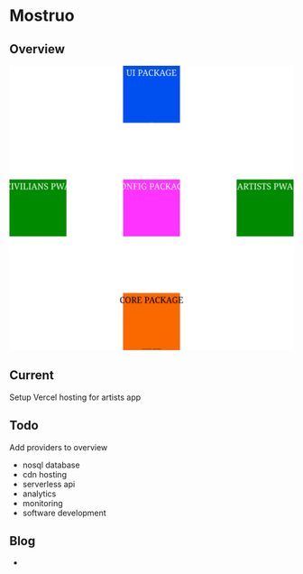 # Mostruo

## Overview

![Overview diagram](diagrams/overview.svg)

## Current
Setup Vercel hosting for artists app
## Todo

Add providers to overview
- nosql database
- cdn hosting
- serverless api
- analytics
- monitoring
- software development

## Blog
- 

